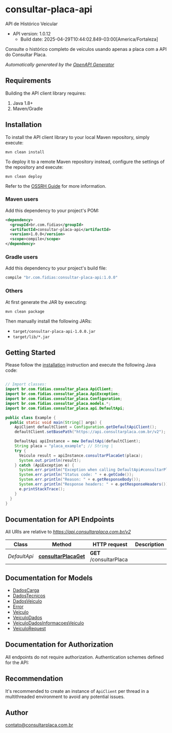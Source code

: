 # consultar-placa-api

API de Histórico Veicular
- API version: 1.0.12
  - Build date: 2025-04-29T10:44:02.849-03:00[America/Fortaleza]

Consulte o histórico completo de veículos usando apenas a placa com a API do Consultar Placa.


*Automatically generated by the [OpenAPI Generator](https://openapi-generator.tech)*


## Requirements

Building the API client library requires:
1. Java 1.8+
2. Maven/Gradle

## Installation

To install the API client library to your local Maven repository, simply execute:

```shell
mvn clean install
```

To deploy it to a remote Maven repository instead, configure the settings of the repository and execute:

```shell
mvn clean deploy
```

Refer to the [OSSRH Guide](http://central.sonatype.org/pages/ossrh-guide.html) for more information.

### Maven users

Add this dependency to your project's POM:

```xml
<dependency>
  <groupId>br.com.fidias</groupId>
  <artifactId>consultar-placa-api</artifactId>
  <version>1.0.0</version>
  <scope>compile</scope>
</dependency>
```

### Gradle users

Add this dependency to your project's build file:

```groovy
compile "br.com.fidias:consultar-placa-api:1.0.0"
```

### Others

At first generate the JAR by executing:

```shell
mvn clean package
```

Then manually install the following JARs:

* `target/consultar-placa-api-1.0.0.jar`
* `target/lib/*.jar`

## Getting Started

Please follow the [installation](#installation) instruction and execute the following Java code:

```java

// Import classes:
import br.com.fidias.consultar_placa.ApiClient;
import br.com.fidias.consultar_placa.ApiException;
import br.com.fidias.consultar_placa.Configuration;
import br.com.fidias.consultar_placa.models.*;
import br.com.fidias.consultar_placa.api.DefaultApi;

public class Example {
  public static void main(String[] args) {
    ApiClient defaultClient = Configuration.getDefaultApiClient();
    defaultClient.setBasePath("https://api.consultarplaca.com.br/v2");

    DefaultApi apiInstance = new DefaultApi(defaultClient);
    String placa = "placa_example"; // String | 
    try {
      Veiculo result = apiInstance.consultarPlacaGet(placa);
      System.out.println(result);
    } catch (ApiException e) {
      System.err.println("Exception when calling DefaultApi#consultarPlacaGet");
      System.err.println("Status code: " + e.getCode());
      System.err.println("Reason: " + e.getResponseBody());
      System.err.println("Response headers: " + e.getResponseHeaders());
      e.printStackTrace();
    }
  }
}

```

## Documentation for API Endpoints

All URIs are relative to *https://api.consultarplaca.com.br/v2*

Class | Method | HTTP request | Description
------------ | ------------- | ------------- | -------------
*DefaultApi* | [**consultarPlacaGet**](docs/DefaultApi.md#consultarPlacaGet) | **GET** /consultarPlaca | 


## Documentation for Models

 - [DadosCarga](docs/DadosCarga.md)
 - [DadosTecnicos](docs/DadosTecnicos.md)
 - [DadosVeiculo](docs/DadosVeiculo.md)
 - [Error](docs/Error.md)
 - [Veiculo](docs/Veiculo.md)
 - [VeiculoDados](docs/VeiculoDados.md)
 - [VeiculoDadosInformacoesVeiculo](docs/VeiculoDadosInformacoesVeiculo.md)
 - [VeiculoRequest](docs/VeiculoRequest.md)


## Documentation for Authorization

All endpoints do not require authorization.
Authentication schemes defined for the API:

## Recommendation

It's recommended to create an instance of `ApiClient` per thread in a multithreaded environment to avoid any potential issues.

## Author

contato@consultarplaca.com.br

